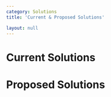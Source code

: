 ```yaml
---
category: Solutions
title: 'Current & Proposed Solutions'

layout: null
---
```


# Current Solutions

# Proposed Solutions

